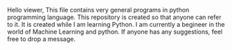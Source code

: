 Hello viewer,
This file contains very general programs in python programming language. This repository is created so that anyone can refer to it.
It is created while I am learning Python. I am currently a begineer in the world of Machine Learning and python.
If anyone has any suggestions, feel free to drop a message.
